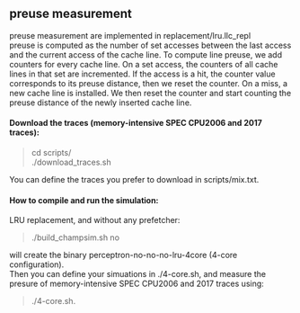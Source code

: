 ## preuse measurement
preuse measurement are implemented in replacement/lru.llc_repl  
preuse is computed as the number of set accesses between the last access and the current access of the cache line. To compute line preuse, we add counters for every cache line. On a set access, the counters of all cache lines in that set are incremented. If the access is a hit, the counter value corresponds to its preuse distance, then we reset the counter. On a miss, a new cache line is installed. We then reset the counter and start counting the preuse distance of the newly inserted cache line. 

#### Download the traces (memory-intensive SPEC CPU2006 and 2017 traces):
> cd scripts/  
> ./download_traces.sh      

You can define the traces you prefer to download in scripts/mix.txt.  

#### How to compile and run the simulation:  
LRU replacement, and without any prefetcher:   
> ./build_champsim.sh no        

will create the binary perceptron-no-no-no-lru-4core (4-core configuration).  
Then you can define your simuations in ./4-core.sh, and measure the presure of memory-intensive SPEC CPU2006 and 2017 traces using:    
> ./4-core.sh. 

